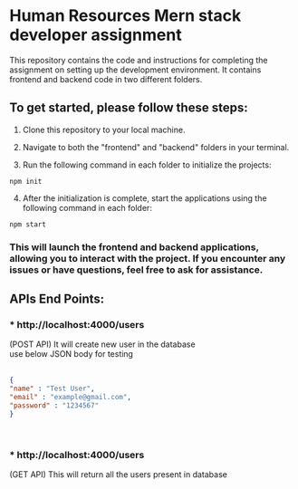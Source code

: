 # Human Resources Mern stack developer assignment


This repository contains the code and instructions for completing the assignment on setting up the development environment. It contains frontend and backend code in two different folders.


## To get started, please follow these steps:

1. Clone this repository to your local machine.

2. Navigate to both the "frontend" and "backend" folders in your terminal.

3. Run the following command in each folder to initialize the projects:

```
npm init
```
4. After the initialization is complete, start the applications using the following command in each folder:

```
npm start
```
###  This will launch the frontend and backend applications, allowing you to interact with the project. If you encounter any issues or have questions, feel free to ask for assistance.








## APIs End Points:

### * http://localhost:4000/users
(POST API) It will create new user in the database <br>
use below JSON body for testing <br>
<br>
```json
{
"name" : "Test User",
"email" : "example@gmail.com",
"password" : "1234567"
}
``` 
<br>

### * http://localhost:4000/users
(GET API) This will return all the users present in database <br>




